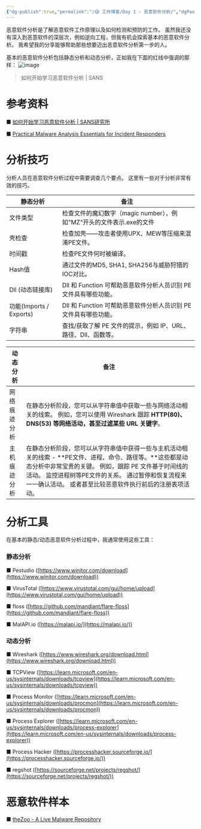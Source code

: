 ```yaml
---
{"dg-publish":true,"permalink":"/😅 工作博客/Day 1 - 恶意软件分析/","dgPassFrontmatter":true,"created":"2023-12-19T16:09:17.370+08:00"}
---
```


恶意软件分析是了解恶意软件工作原理以及如何检测和预防的工作。 虽然我还没有深入到恶意软件的深层次，例如逆向工程，但我有机会探索基本的恶意软件分析。 我希望我的分享能够帮助那些想要迈出恶意软件分析第一步的人。

基本的恶意软件分析包括静态分析和动态分析，正如我在下面的红线中强调的那样： 
![image](https://tsec-weekly.oss-cn-beijing.aliyuncs.com/weekly/202312191609268.png)

> 如何开始学习恶意软件分析 | SANS

# 参考资料

■ [如何开始学习恶意软件分析 | SANS研究所](https://www.sans.org/blog/how-you-can-start-learning-malware-analysis/)

■ [Practical Malware Analysis Essentials for Incident Responders](https://www.youtube.com/watch?v=20xYpxe8mBg&feature=emb_title)

# 分析技巧

分析人员在恶意软件分析过程中需要调查几个要点。 这里有一些对于分析非常有效的技巧。

|静态分析|备注|
|---|---|
|文件类型|检查文件的魔幻数字（magic number），例如"MZ"开头的文件表示.exe的文件|
|壳检查|检查加壳——攻击者使用UPX、MEW等压缩来混淆PE文件。|
|时间戳|检查PE文件何时被编译。|
|Hash值|通过文件的MD5, SHA1, SHA256与威胁狩猎的IOC对比。|
|Dll (动态链接库)|Dll 和 Function 可帮助恶意软件分析人员识别 PE 文件具有哪些功能。|
|功能(Imports / Exports)|Dll 和 Function 可帮助恶意软件分析人员识别 PE 文件具有哪些功能。|
|字符串|查找/获取了解 PE 文件的提示，例如 IP、URL、路径、Dll、函数等。|

|动态分析|备注|
|---|---|
|网络痕迹分析|在静态分析阶段，您可以从字符串值中获取一些与网络活动相关的线索。 例如，您可以使用 Wireshark 跟踪 **HTTP(80)、DNS(53) 等网络活动，甚至过滤某些 URL 关键字**。|
|主机痕迹分析|在静态分析阶段，您可以从字符串值中获得一些与主机活动相关的线索 - **PE文件、进程、命令、路径等。**这些都是动态分析中非常宝贵的关键。 例如，跟踪 PE 文件基于时间线的活动。 监控进程树等PE文件的关系。 通过暂停和恢复流程来一一确认活动。 或者甚至比较恶意软件执行前后的注册表项活动。|

# 分析工具

在基本的静态/动态恶意软件分析过程中，我通常使用这些工具：

### 静态分析

■ Pestudio ([https://www.winitor.com/download](https://www.winitor.com/download))

■ VirusTotal ([https://www.virustotal.com/gui/home/upload](https://www.virustotal.com/gui/home/upload))

■ floss ([https://github.com/mandiant/flare-floss](https://github.com/mandiant/flare-floss))

■ MalAPI.io ([https://malapi.io/](https://malapi.io/))

### 动态分析

■ Wireshark ([https://www.wireshark.org/download.html](https://www.wireshark.org/download.html))

■ TCPView ([https://learn.microsoft.com/en-us/sysinternals/downloads/tcpview](https://learn.microsoft.com/en-us/sysinternals/downloads/tcpview))

■ Process Monitor ([https://learn.microsoft.com/en-us/sysinternals/downloads/procmon](https://learn.microsoft.com/en-us/sysinternals/downloads/procmon))

■ Process Explorer ([https://learn.microsoft.com/en-us/sysinternals/downloads/process-explorer](https://learn.microsoft.com/en-us/sysinternals/downloads/process-explorer))

■ Process Hacker ([https://processhacker.sourceforge.io/](https://processhacker.sourceforge.io/))

■ regshot ([https://sourceforge.net/projects/regshot/](https://sourceforge.net/projects/regshot/))

# 恶意软件样本

■ [theZoo - A Live Malware Repository](https://github.com/ytisf/theZoo)